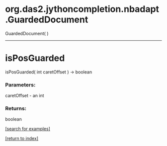 # org.das2.jythoncompletion.nbadapt.GuardedDocument
GuardedDocument( )


***
<a name="isPosGuarded"></a>
# isPosGuarded
isPosGuarded( int caretOffset ) &rarr; boolean



### Parameters:
caretOffset - an int

### Returns:
boolean


<a href="https://github.com/autoplot/dev/search?q=isPosGuarded&unscoped_q=isPosGuarded">[search for examples]</a>

<a href="https://github.com/autoplot/documentation/blob/master/javadoc/index-all.md">[return to index]</a>

